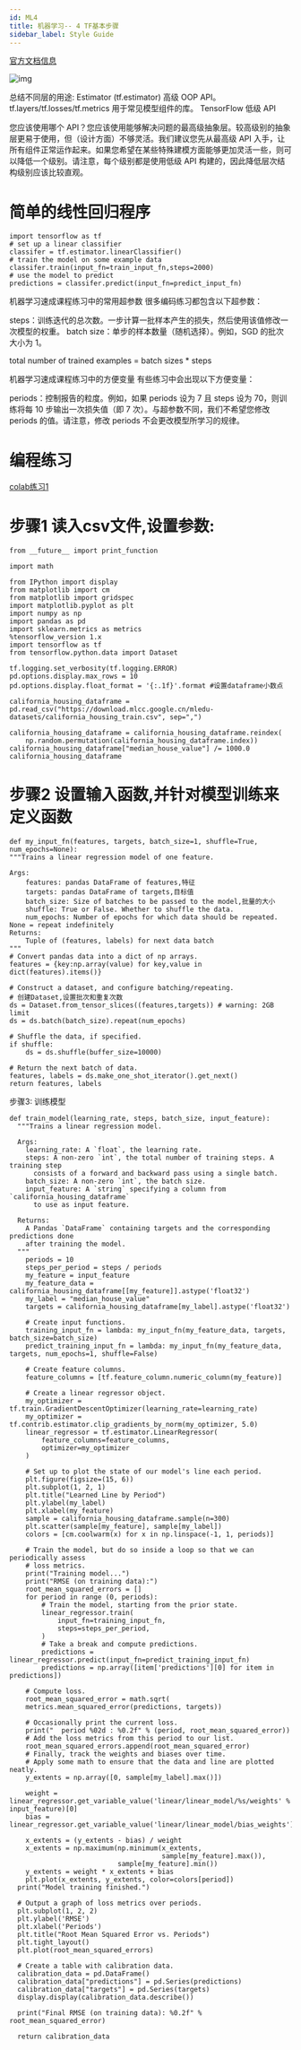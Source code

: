 ```yaml
---
id: ML4
title: 机器学习-- 4 TF基本步骤
sidebar_label: Style Guide
---
```


[官方文档信息](https://developers.google.com/machine-learning/crash-course/first-steps-with-tensorflow/toolkit)

![img](https://developers.google.com/machine-learning/crash-course/images/TFHierarchy.svg)

总结不同层的用途:
Estimator (tf.estimator)	高级 OOP API。
tf.layers/tf.losses/tf.metrics	用于常见模型组件的库。
TensorFlow	低级 API

您应该使用哪个 API？您应该使用能够解决问题的最高级抽象层。较高级别的抽象层更易于使用，但（设计方面）不够灵活。我们建议您先从最高级 API 入手，让所有组件正常运作起来。如果您希望在某些特殊建模方面能够更加灵活一些，则可以降低一个级别。请注意，每个级别都是使用低级 API 构建的，因此降低层次结构级别应该比较直观。

# 简单的线性回归程序
```
import tensorflow as tf
# set up a linear classifier
classifer = tf.estimator.linearClassifier()
# train the model on some example data
classifer.train(input_fn=train_input_fn,steps=2000)
# use the model to predict
predictions = classifer.predict(input_fn=predict_input_fn)
```

机器学习速成课程练习中的常用超参数
很多编码练习都包含以下超参数：

steps：训练迭代的总次数。一步计算一批样本产生的损失，然后使用该值修改一次模型的权重。
batch size：单步的样本数量（随机选择）。例如，SGD 的批次大小为 1。

total number of trained examples = batch sizes * steps

机器学习速成课程练习中的方便变量
有些练习中会出现以下方便变量：

periods：控制报告的粒度。例如，如果 periods 设为 7 且 steps 设为 70，则训练将每 10 步输出一次损失值（即 7 次）。与超参数不同，我们不希望您修改 periods 的值。请注意，修改 periods 不会更改模型所学习的规律。

# 编程练习
[colab练习1](https://colab.research.google.com/notebooks/mlcc/first_steps_with_tensor_flow.ipynb?utm_source=mlcc&utm_campaign=colab-external&utm_medium=referral&utm_content=firststeps-colab&hl=zh-cn#scrollTo=UzoZUSdLIolF)

# 步骤1 读入csv文件,设置参数:
```
from __future__ import print_function

import math

from IPython import display
from matplotlib import cm
from matplotlib import gridspec
import matplotlib.pyplot as plt
import numpy as np
import pandas as pd
import sklearn.metrics as metrics
%tensorflow_version 1.x
import tensorflow as tf
from tensorflow.python.data import Dataset

tf.logging.set_verbosity(tf.logging.ERROR)
pd.options.display.max_rows = 10
pd.options.display.float_format = '{:.1f}'.format #设置dataframe小数点

california_housing_dataframe = pd.read_csv("https://download.mlcc.google.cn/mledu-datasets/california_housing_train.csv", sep=",")

california_housing_dataframe = california_housing_dataframe.reindex(
    np.random.permutation(california_housing_dataframe.index))
california_housing_dataframe["median_house_value"] /= 1000.0
california_housing_dataframe
```

# 步骤2 设置输入函数,并针对模型训练来定义函数
```
def my_input_fn(features, targets, batch_size=1, shuffle=True, num_epochs=None):
"""Trains a linear regression model of one feature.

Args:
    features: pandas DataFrame of features,特征
    targets: pandas DataFrame of targets,目标值
    batch_size: Size of batches to be passed to the model,批量的大小
    shuffle: True or False. Whether to shuffle the data.
    num_epochs: Number of epochs for which data should be repeated. None = repeat indefinitely
Returns:
    Tuple of (features, labels) for next data batch
"""
# Convert pandas data into a dict of np arrays.
features = {key:np.array(value) for key,value in dict(features).items()}   

# Construct a dataset, and configure batching/repeating.
# 创建Dataset,设置批次和重复次数
ds = Dataset.from_tensor_slices((features,targets)) # warning: 2GB limit
ds = ds.batch(batch_size).repeat(num_epochs)

# Shuffle the data, if specified.
if shuffle:
    ds = ds.shuffle(buffer_size=10000)

# Return the next batch of data.
features, labels = ds.make_one_shot_iterator().get_next()
return features, labels
```

步骤3: 训练模型
```
def train_model(learning_rate, steps, batch_size, input_feature):
  """Trains a linear regression model.
  
  Args:
    learning_rate: A `float`, the learning rate.
    steps: A non-zero `int`, the total number of training steps. A training step
      consists of a forward and backward pass using a single batch.
    batch_size: A non-zero `int`, the batch size.
    input_feature: A `string` specifying a column from `california_housing_dataframe`
      to use as input feature.
      
  Returns:
    A Pandas `DataFrame` containing targets and the corresponding predictions done
    after training the model.
  """
    periods = 10
    steps_per_period = steps / periods
    my_feature = input_feature
    my_feature_data = california_housing_dataframe[[my_feature]].astype('float32')
    my_label = "median_house_value"
    targets = california_housing_dataframe[my_label].astype('float32')

    # Create input functions.
    training_input_fn = lambda: my_input_fn(my_feature_data, targets, batch_size=batch_size)
    predict_training_input_fn = lambda: my_input_fn(my_feature_data, targets, num_epochs=1, shuffle=False)

    # Create feature columns.
    feature_columns = [tf.feature_column.numeric_column(my_feature)]

    # Create a linear regressor object.
    my_optimizer = tf.train.GradientDescentOptimizer(learning_rate=learning_rate)
    my_optimizer = tf.contrib.estimator.clip_gradients_by_norm(my_optimizer, 5.0)
    linear_regressor = tf.estimator.LinearRegressor(
        feature_columns=feature_columns,
        optimizer=my_optimizer
    )

    # Set up to plot the state of our model's line each period.
    plt.figure(figsize=(15, 6))
    plt.subplot(1, 2, 1)
    plt.title("Learned Line by Period")
    plt.ylabel(my_label)
    plt.xlabel(my_feature)
    sample = california_housing_dataframe.sample(n=300)
    plt.scatter(sample[my_feature], sample[my_label])
    colors = [cm.coolwarm(x) for x in np.linspace(-1, 1, periods)]

    # Train the model, but do so inside a loop so that we can periodically assess
    # loss metrics.
    print("Training model...")
    print("RMSE (on training data):")
    root_mean_squared_errors = []
    for period in range (0, periods):
        # Train the model, starting from the prior state.
        linear_regressor.train(
            input_fn=training_input_fn,
            steps=steps_per_period,
        )
        # Take a break and compute predictions.
        predictions = linear_regressor.predict(input_fn=predict_training_input_fn)
        predictions = np.array([item['predictions'][0] for item in predictions])
    
    # Compute loss.
    root_mean_squared_error = math.sqrt(
    metrics.mean_squared_error(predictions, targets))

    # Occasionally print the current loss.
    print("  period %02d : %0.2f" % (period, root_mean_squared_error))
    # Add the loss metrics from this period to our list.
    root_mean_squared_errors.append(root_mean_squared_error)
    # Finally, track the weights and biases over time.
    # Apply some math to ensure that the data and line are plotted neatly.
    y_extents = np.array([0, sample[my_label].max()])

    weight = linear_regressor.get_variable_value('linear/linear_model/%s/weights' % input_feature)[0]
    bias = linear_regressor.get_variable_value('linear/linear_model/bias_weights')

    x_extents = (y_extents - bias) / weight
    x_extents = np.maximum(np.minimum(x_extents,
                                      sample[my_feature].max()),
                           sample[my_feature].min())
    y_extents = weight * x_extents + bias
    plt.plot(x_extents, y_extents, color=colors[period]) 
  print("Model training finished.")

  # Output a graph of loss metrics over periods.
  plt.subplot(1, 2, 2)
  plt.ylabel('RMSE')
  plt.xlabel('Periods')
  plt.title("Root Mean Squared Error vs. Periods")
  plt.tight_layout()
  plt.plot(root_mean_squared_errors)
  
  # Create a table with calibration data.
  calibration_data = pd.DataFrame()
  calibration_data["predictions"] = pd.Series(predictions)
  calibration_data["targets"] = pd.Series(targets)
  display.display(calibration_data.describe())

  print("Final RMSE (on training data): %0.2f" % root_mean_squared_error)
  
  return calibration_data
```



